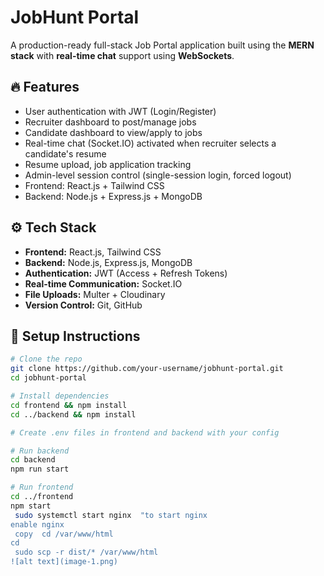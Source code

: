 # JobHunt Portal

A production-ready full-stack Job Portal application built using the **MERN stack** with **real-time chat** support using **WebSockets**.

## 🔥 Features

- User authentication with JWT (Login/Register)
- Recruiter dashboard to post/manage jobs
- Candidate dashboard to view/apply to jobs
- Real-time chat (Socket.IO) activated when recruiter selects a candidate's resume
- Resume upload, job application tracking
- Admin-level session control (single-session login, forced logout)
- Frontend: React.js + Tailwind CSS
- Backend: Node.js + Express.js + MongoDB

## ⚙️ Tech Stack

- **Frontend:** React.js, Tailwind CSS
- **Backend:** Node.js, Express.js, MongoDB
- **Authentication:** JWT (Access + Refresh Tokens)
- **Real-time Communication:** Socket.IO
- **File Uploads:** Multer + Cloudinary
- **Version Control:** Git, GitHub

## 🚀 Setup Instructions

```bash
# Clone the repo
git clone https://github.com/your-username/jobhunt-portal.git
cd jobhunt-portal

# Install dependencies
cd frontend && npm install
cd ../backend && npm install

# Create .env files in frontend and backend with your config

# Run backend
cd backend
npm run start

# Run frontend
cd ../frontend
npm start
 sudo systemctl start nginx  "to start nginx
enable nginx 
 copy  cd /var/www/html
cd 
 sudo scp -r dist/* /var/www/html
![alt text](image-1.png)
